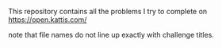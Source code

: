 This repository contains all the problems I try to complete on https://open.kattis.com/

note that file names do not line up exactly with challenge titles. 

